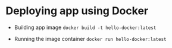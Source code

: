 # Deploying app using Docker

-   Building app image
    `docker build -t hello-docker:latest`

-   Running the image container
    `docker run hello-docker:latest`
